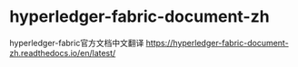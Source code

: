 # hyperledger-fabric-document-zh
hyperledger-fabric官方文档中文翻译
https://hyperledger-fabric-document-zh.readthedocs.io/en/latest/
